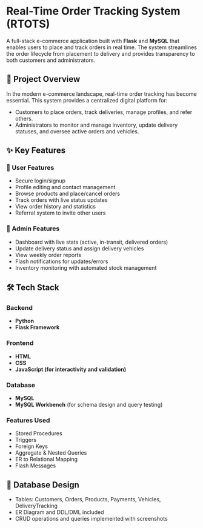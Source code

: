 # Real-Time Order Tracking System (RTOTS)

A full-stack e-commerce application built with **Flask** and **MySQL** that enables users to place and track orders in real time. The system streamlines the order lifecycle from placement to delivery and provides transparency to both customers and administrators.

## 📌 Project Overview

In the modern e-commerce landscape, real-time order tracking has become essential. This system provides a centralized digital platform for:

- Customers to place orders, track deliveries, manage profiles, and refer others.
- Administrators to monitor and manage inventory, update delivery statuses, and oversee active orders and vehicles.

## ✨ Key Features

### 👤 User Features
- Secure login/signup
- Profile editing and contact management
- Browse products and place/cancel orders
- Track orders with live status updates
- View order history and statistics
- Referral system to invite other users

### 🔧 Admin Features
- Dashboard with live stats (active, in-transit, delivered orders)
- Update delivery status and assign delivery vehicles
- View weekly order reports
- Flash notifications for updates/errors
- Inventory monitoring with automated stock management

## 🛠 Tech Stack

### Backend
- **Python**
- **Flask Framework**

### Frontend
- **HTML**
- **CSS**
- **JavaScript (for interactivity and validation)**

### Database
- **MySQL**
- **MySQL Workbench** (for schema design and query testing)

### Features Used
- Stored Procedures
- Triggers
- Foreign Keys
- Aggregate & Nested Queries
- ER to Relational Mapping
- Flash Messages

## 🧩 Database Design

- Tables: Customers, Orders, Products, Payments, Vehicles, DeliveryTracking
- ER Diagram and DDL/DML included
- CRUD operations and queries implemented with screenshots
